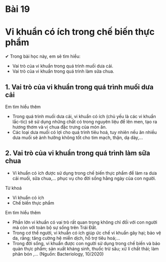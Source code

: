 # Bài 19
# Vi khuẩn có ích trong chế biến thực phẩm

✔ Trong bài học này, em sẽ tìm hiểu:
- Vai trò của vi khuẩn trong quá trình muối dưa cải.
- Vai trò của vi khuẩn trong quá trình làm sữa chua.

## 1. Vai trò của vi khuẩn trong quá trình muối dưa cải

Em tìm hiểu thêm
- Trong quá trình muối dưa cải, vi khuẩn có ích (chủ yếu là các vi khuẩn lắc-tíc) sẽ sử dụng những chất có trong nguyên liệu để lên men, tạo ra hương thơm và vị chua đặc trưng của món ăn.
- Các loại dưa muối có lợi cho quá trình tiêu hoá, tuy nhiên nếu ăn nhiều dưa muối sẽ ảnh hưởng không tốt cho tim mạch, thận, dạ dày,...

## 2. Vai trò của vi khuẩn trong quá trình làm sữa chua

- Vi khuẩn có ích được sử dụng trong chế biến thực phẩm để làm ra dưa cải muối, sữa chua,... phục vụ cho đời sống hằng ngày của con người.

Từ khoá
- Vi khuẩn có ích
- Chế biến thực phẩm

Em tìm hiểu thêm
- Phần lớn vi khuẩn có vai trò rất quan trọng không chỉ đối với con người mà còn với toàn bộ sự sống trên Trái Đất.
- Trong cơ thể người, vi khuẩn có ích giúp ức chế vi khuẩn gây hại; bảo vệ da, răng; tăng cường hệ miễn dịch, hỗ trợ tiêu hoá;...
- Trong đời sống, vi khuẩn được con người sử dụng trong chế biến và bảo quản thực phẩm; sản xuất kháng sinh, thuốc trừ sâu; xử lí chất thải; làm phân bón ,...
(Nguồn: Bacteriology, 10/2020)
